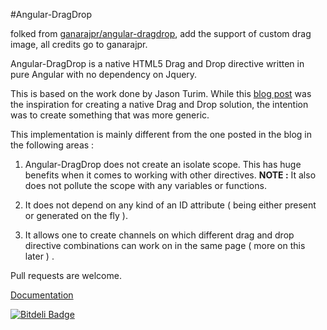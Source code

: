 #Angular-DragDrop

folked from [ganarajpr/angular-dragdrop](https://github.com/ganarajpr/angular-dragdrop), add the support of custom drag image, all credits go to ganarajpr.

Angular-DragDrop is a native HTML5 Drag and Drop directive written in pure Angular with no dependency on Jquery. 

This is based on the work done by Jason Turim. While this [blog post](http://jasonturim.wordpress.com/2013/09/01/angularjs-drag-and-drop/) was the inspiration for creating a native Drag and Drop solution, the intention was to create something that was more generic. 

This implementation is mainly different from the one posted in the blog in the following areas : 

1. Angular-DragDrop does not create an isolate scope. This has huge benefits when it comes to working with other directives. **NOTE :** It also does not pollute the scope with any variables or functions.

2. It does not depend on any kind of an ID attribute ( being either present or generated on the fly ). 

3. It allows one to create channels on which different drag and drop directive combinations can work on in the same page ( more on this later ) . 

Pull requests are welcome.

[Documentation](http://ganarajpr.github.io/angular-dragdrop/)


[![Bitdeli Badge](https://d2weczhvl823v0.cloudfront.net/ganarajpr/angular-dragdrop/trend.png)](https://bitdeli.com/free "Bitdeli Badge")

